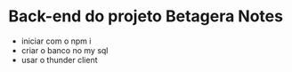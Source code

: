 # Back-end do projeto Betagera Notes

- iniciar com o npm i
- criar o banco no my sql
- usar o thunder client